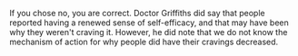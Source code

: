 If you chose no, you are correct. Doctor Griffiths did say that people reported  having a renewed sense of self-efficacy, and that may have been why they  weren't craving it. However, he did note that we do not know the mechanism of  action for why people did have their cravings decreased.  